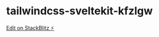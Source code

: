 # tailwindcss-sveltekit-kfzlgw

[Edit on StackBlitz ⚡️](https://stackblitz.com/edit/tailwindcss-sveltekit-kfzlgw)